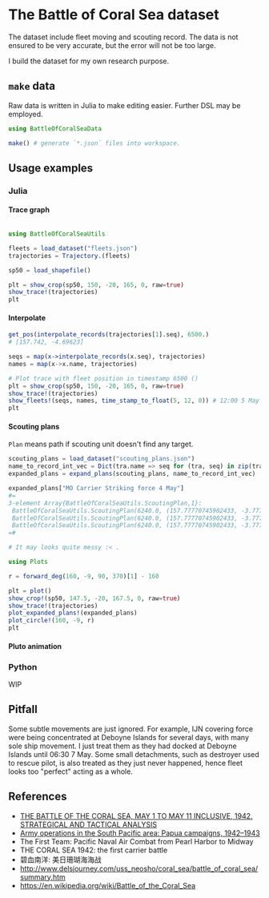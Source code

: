 # The Battle of Coral Sea dataset

The dataset include fleet moving and scouting record. The data is not ensured to be very accurate, but the error will not be too large.

I build the dataset for my own research purpose.

## `make` data

Raw data is written in Julia to make editing easier. Further DSL may be employed.

```julia
using BattleOfCoralSeaData

make() # generate `*.json` files into workspace.
```

## Usage examples

### Julia

#### Trace graph

```julia

using BattleOfCoralSeaUtils

fleets = load_dataset("fleets.json")
trajectories = Trajectory.(fleets)

sp50 = load_shapefile()

plt = show_crop(sp50, 150, -20, 165, 0, raw=true)
show_trace!(trajectories)
plt
```

#### Interpolate

```julia
get_pos(interpolate_records(trajectories[1].seq), 6500.)
# [157.742, -4.69623]

seqs = map(x->interpolate_records(x.seq), trajectories)
names = map(x->x.name, trajectories)

# Plot trace with fleet position in timestamp 6500 ()
plt = show_crop(sp50, 150, -20, 165, 0, raw=true)
show_trace!(trajectories)
show_fleets!(seqs, names, time_stamp_to_float(5, 12, 0)) # 12:00 5 May
plt
```

#### Scouting plans

`Plan` means path if scouting unit doesn't find any target.

```julia
scouting_plans = load_dataset("scouting_plans.json")
name_to_record_int_vec = Dict(tra.name => seq for (tra, seq) in zip(trajectories, seqs))
expanded_plans = expand_plans(scouting_plans, name_to_record_int_vec)

expanded_plans["MO Carrier Striking force 4 May"]
#=
3-element Array{BattleOfCoralSeaUtils.ScoutingPlan,1}:
 BattleOfCoralSeaUtils.ScoutingPlan(6240.0, (157.77770745902433, -3.777813966196954), 6470.0, (158.09957154727985, -5.30227744276514), 140.0, 460.0, 90.0, 37.0)
 BattleOfCoralSeaUtils.ScoutingPlan(6240.0, (157.77770745902433, -3.777813966196954), 6470.0, (158.09957154727985, -5.30227744276514), 130.0, 460.0, 90.0, 37.0)
 BattleOfCoralSeaUtils.ScoutingPlan(6240.0, (157.77770745902433, -3.777813966196954), 6470.0, (158.09957154727985, -5.30227744276514), 150.0, 460.0, 90.0, 37.0)
=#

# It may looks quite messy :< .

using Plots

r = forward_deg(160, -9, 90, 370)[1] - 160

plt = plot() 
show_crop!(sp50, 147.5, -20, 167.5, 0, raw=true)
show_trace!(trajectories)
plot_expanded_plans!(expanded_plans)
plot_circle!(160, -9, r)
plt
```

#### Pluto animation

### Python

WIP

## Pitfall

Some subtle movements are just ignored. For example, IJN covering force were being concentrated at Deboyne Islands for several days, with many sole ship movement. I just treat them as they had docked at Deboyne Islands until 06:30 7 May. Some small detachments, such as destroyer used to rescue pilot, is also treated as they just never happened, hence fleet looks too "perfect" acting as a whole.


## References

* [THE BATTLE OF THE CORAL SEA, MAY 1 TO MAY 11 INCLUSIVE, 1942. STRATEGICAL AND TACTICAL ANALYSIS](https://apps.dtic.mil/dtic/tr/fulltext/u2/a003053.pdf)
* [Army operations in the South Pacific area: Papua campaigns, 1942–1943](http://ajrp.awm.gov.au/ajrp/ajrp2.nsf/translat-print/0975972E51CE4820CA257057001AEF9B?OpenDocument#con6.1)
* The First Team: Pacific Naval Air Combat from Pearl Harbor to Midway
* THE CORAL SEA 1942: the first carrier battle
* 碧血南洋: 美日珊瑚海海战
* http://www.delsjourney.com/uss_neosho/coral_sea/battle_of_coral_sea/summary.htm
* https://en.wikipedia.org/wiki/Battle_of_the_Coral_Sea
